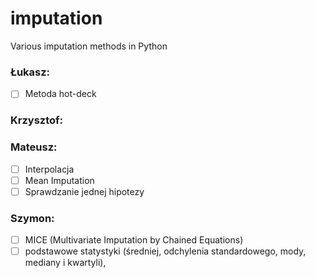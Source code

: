# imputation
Various imputation methods in Python

### Łukasz:
- [ ] Metoda hot-deck


### Krzysztof:


### Mateusz:
- [ ] Interpolacja
- [ ] Mean Imputation
- [ ] Sprawdzanie jednej hipotezy

### Szymon:
- [ ] MICE (Multivariate Imputation by Chained Equations)
- [ ] podstawowe statystyki (średniej, odchylenia standardowego, mody, mediany i kwartyli),
